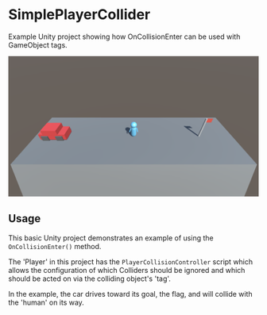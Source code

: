 # SimplePlayerCollider

Example Unity project showing how OnCollisionEnter can be used with GameObject tags.

!["Screenshot"](https://github.com/soda3x/SimplePlayerCollider/blob/cc1da1e269b4a8a4a15c9187b8093caad34e5923/screenshot.png)
  
## Usage

This basic Unity project demonstrates an example of using the  `OnCollisionEnter()` method.

The 'Player' in this project has the `PlayerCollisionController` script which allows the configuration of which Colliders should be ignored and which should be acted on via the colliding object's 'tag'.

In the example, the car drives toward its goal, the flag, and will collide with the 'human' on its way.

